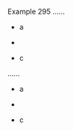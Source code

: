 Example 295
......

* a
*

* c

......

<ul>
<li>
<p>a</p>
</li>
<li></li>
<li>
<p>c</p>
</li>
</ul>
